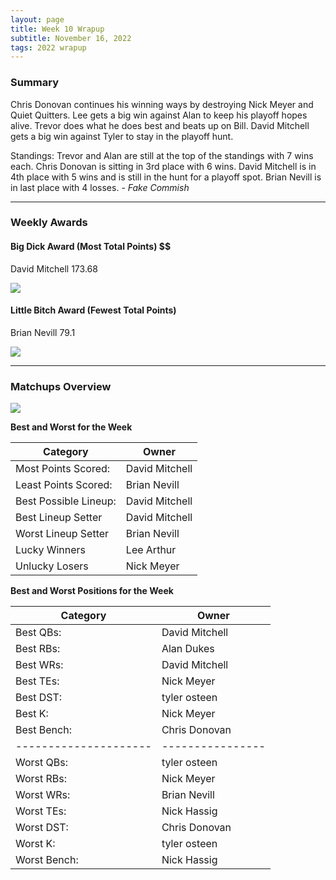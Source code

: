 ```yaml
---
layout: page
title: Week 10 Wrapup
subtitle: November 16, 2022
tags: 2022 wrapup
---
```


### Summary
Chris Donovan continues his winning ways by destroying Nick Meyer and Quiet Quitters. Lee gets a big win against Alan to keep his playoff hopes alive. Trevor does what he does best and beats up on Bill. David Mitchell gets a big win against Tyler to stay in the playoff hunt.

Standings:
Trevor and Alan are still at the top of the standings with 7 wins each. Chris Donovan is sitting in 3rd place with 6 wins. David Mitchell is in 4th place with 5 wins and is still in the hunt for a playoff spot. Brian Nevill is in last place with 4 losses.  *- Fake Commish*

___

### Weekly Awards

#### Big Dick Award (Most Total Points) $$
David Mitchell 173.68 

![](https://media4.giphy.com/media/l4KhWoeoyjJIP57ri/giphy.gif?cid=3aa7f812556z2x1c5w3gy2xv20xfvhrgrs2y0cgpelanzlgm&rid=giphy.gif&ct=g)

#### Little Bitch Award (Fewest Total Points)
Brian Nevill 79.1 

![](https://media0.giphy.com/media/xTiTnLbo0KIJ8hrNjG/giphy.gif?cid=3aa7f812ccp84xfw14fr5k9o3my4rvp39ag5wbdajp1aliq3&rid=giphy.gif&ct=g)


___

### Matchups Overview

![](../assets/img/week10_matchups.png)


**Best and Worst for the Week**


| Category              | Owner          |
|-----------------------|----------------|
| Most Points Scored:   | David Mitchell |
| Least Points Scored:  | Brian Nevill   |
| Best Possible Lineup: | David Mitchell |
| Best Lineup Setter    | David Mitchell |
| Worst Lineup Setter   | Brian Nevill   |
| Lucky Winners         | Lee Arthur     |
| Unlucky Losers        | Nick Meyer     |


**Best and Worst Positions for the Week**


| Category              | Owner            |
|-----------------------|------------------|
| Best QBs:             | David Mitchell   |
| Best RBs:             | Alan Dukes       |
| Best WRs:             | David Mitchell   |
| Best TEs:             | Nick Meyer       |
| Best DST:             | tyler osteen     |
| Best K:               | Nick Meyer       |
| Best Bench:           | Chris Donovan    |
| --------------------- | ---------------- |
| Worst QBs:            | tyler osteen     |
| Worst RBs:            | Nick Meyer       |
| Worst WRs:            | Brian Nevill     |
| Worst TEs:            | Nick Hassig      |
| Worst DST:            | Chris Donovan    |
| Worst K:              | tyler osteen     |
| Worst Bench:          | Nick Hassig      |


